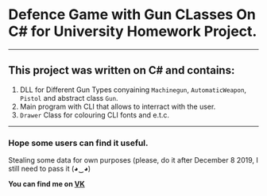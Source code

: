 # **Defence Game with Gun CLasses On C# for University Homework Project.**
***
## This project was written on C# and contains:
1. DLL for Different Gun Types conyaining `Machinegun`, `AutomaticWeapon`, `Pistol` and abstract class `Gun`.
2. Main program with CLI that allows to interract with the user.
3. `Drawer` Class for colouring CLI fonts and e.t.c.
***
### Hope some users can find it useful.
Stealing some data for own purposes (please, do it after December 8 2019, I still need to pass it (◕‿◕)

**You can find me on [VK](https://vk.com/k_tigran)**
